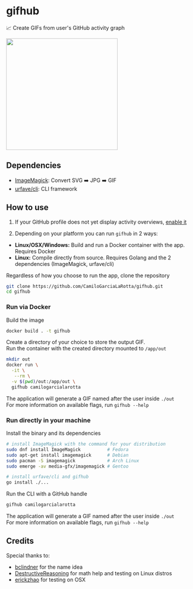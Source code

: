 # gifhub
:chart_with_upwards_trend: Create GIFs from user's GitHub activity graph

<img src="https://i.imgur.com/lbsTxaV.gif" width="300">

## Dependencies
- [ImageMagick](https://www.imagemagick.org/): Convert SVG :arrow_right: JPG :arrow_right: GIF
- [urfave/cli](https://github.com/urfave/cli): CLI framework

## How to use
1. If your GitHub profile does not yet display activity overviews, [enable it](https://github.blog/changelog/2018-08-24-profile-activity-overview/)

2. Depending on your platform you can run `gifhub` in 2 ways:
- **Linux/OSX/Windows:** Build and run a Docker container with the app. Requires Docker
- **Linux:** Compile directly from source. Requires Golang and the 2 dependencies (ImageMagick, urfave/cli)

Regardless of how you choose to run the app, clone the repository
  ```bash
  git clone https://github.com/CamiloGarciaLaRotta/gifhub.git
  cd gifhub
  ``` 

### Run via Docker
Build the image
```bash
docker build . -t gifhub
```

Create a directory of your choice to store the output GIF.  
Run the container with the created directory mounted to `/app/out`
```bash
mkdir out
docker run \
  -it \
   --rm \
  -v $(pwd)/out:/app/out \
  gifhub camilogarcialarotta
```

The application will generate a GIF named after the user inside `./out`  
For more information on available flags, run `gifhub --help`

### Run directly in your machine
Install the binary and its dependencies
```bash
# install ImageMagick with the command for your distribution
sudo dnf install ImageMagick          # Fedora
sudo apt-get install imagemagick      # Debian
sudo pacman -S imagemagick            # Arch Linux
sudo emerge -av media-gfx/imagemagick # Gentoo

# install urfave/cli and gifhub
go install ./...
```

Run the CLI with a GitHub handle
```bash
gifhub camilogarcialarotta
```

The application will generate a GIF named after the user inside `./out`  
For more information on available flags, run `gifhub --help`


## Credits
Special thanks to:
 - [bclindner](https://github.com/bclindner) for the name idea
 - [DestructiveReasoning](https://github.com/DestructiveReasoning) for math help and testing on Linux distros
 - [erickzhao](https://github.com/erickzhao) for testing on OSX
